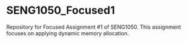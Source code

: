 # SENG1050_Focused1
Repository for Focused Assignment #1 of SENG1050. This assignment focuses on applying dynamic memory allocation.
